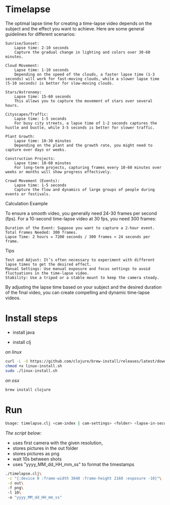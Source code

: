 # Timelapse

The optimal lapse time for creating a time-lapse video depends on the subject and the effect you want to achieve. Here are some general guidelines for different scenarios:

    Sunrise/Sunset:
        Lapse time: 2-10 seconds
        Capture the gradual change in lighting and colors over 30-60 minutes.
    
    Cloud Movement:
        Lapse time: 1-10 seconds
        Depending on the speed of the clouds, a faster lapse time (1-3 seconds) will work for fast-moving clouds, while a slower lapse time (5-10 seconds) is better for slow-moving clouds.
    
    Stars/Astronomy:
        Lapse time: 15-60 seconds
        This allows you to capture the movement of stars over several hours.
    
    Cityscapes/Traffic:
        Lapse time: 1-5 seconds
        For busy city streets, a lapse time of 1-2 seconds captures the hustle and bustle, while 3-5 seconds is better for slower traffic.
    
    Plant Growth:
        Lapse time: 10-30 minutes
        Depending on the plant and the growth rate, you might need to capture over days or weeks.
    
    Construction Projects:
        Lapse time: 10-60 minutes
        For long-term projects, capturing frames every 10-60 minutes over weeks or months will show progress effectively.
    
    Crowd Movement (Events):
        Lapse time: 1-5 seconds
        Capture the flow and dynamics of large groups of people during events or festivals.

Calculation Example

To ensure a smooth video, you generally need 24-30 frames per second (fps). For a 10-second time-lapse video at 30 fps, you need 300 frames:

    Duration of the Event: Suppose you want to capture a 2-hour event.
    Total Frames Needed: 300 frames.
    Lapse Time: 2 hours = 7200 seconds / 300 frames ≈ 24 seconds per frame.

Tips

    Test and Adjust: It’s often necessary to experiment with different lapse times to get the desired effect.
    Manual Settings: Use manual exposure and focus settings to avoid fluctuations in the time-lapse video.
    Stability: Use a tripod or a stable mount to keep the camera steady.

By adjusting the lapse time based on your subject and the desired duration of the final video, you can create compelling and dynamic time-lapse videos.


# Install steps
- install java

- install clj

_on linux_

```bash
curl -L -O https://github.com/clojure/brew-install/releases/latest/download/linux-install.sh
chmod +x linux-install.sh
sudo ./linux-install.sh
```

_on osx_
```bash
brew install clojure
```


# Run

```bash
Usage: timelapse.clj <cam-index | cam-settings> <folder> <lapse-in-second>
```

_The script below:_

-  uses first camera with the given resolution, 
- stores pictures in the out folder
- stores pictures as png
- wait 10s between shots
- uses "yyyy_MM_dd_HH_mm_ss" to format the timestamps

```bash
./timelapse.clj\
 -c "{:device 0 :frame-width 3840 :frame-height 2160 :exposure -10}"\
 -d out\ 
 -f png\ 
 -l 10\ 
 -o "yyyy_MM_dd_HH_mm_ss" 
```